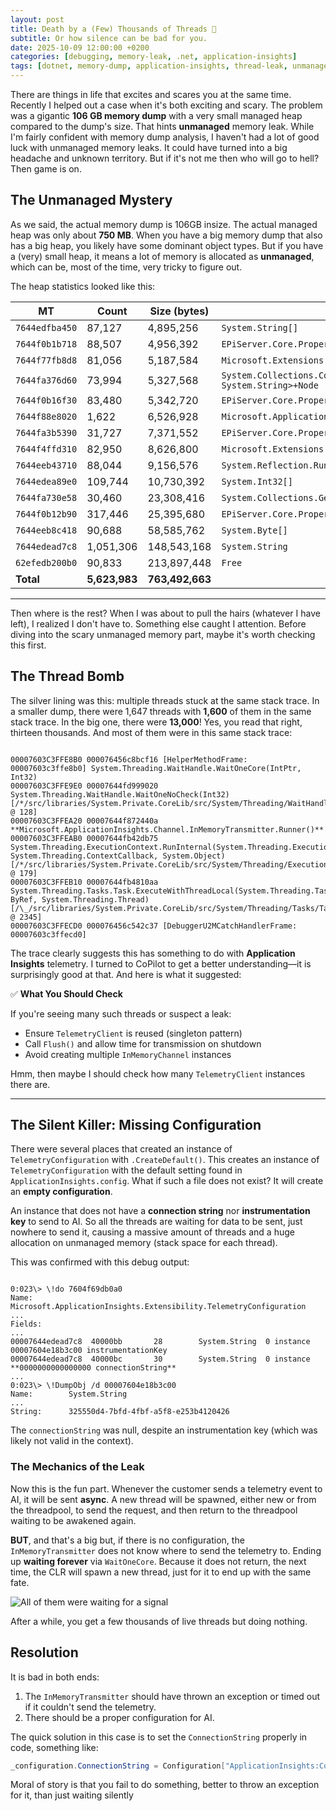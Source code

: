 ```yaml
---
layout: post
title: Death by a (Few) Thousands of Threads 👻
subtitle: Or how silence can be bad for you.
date: 2025-10-09 12:00:00 +0200
categories: [debugging, memory-leak, .net, application-insights]
tags: [dotnet, memory-dump, application-insights, thread-leak, unmanaged-memory]
---
```


There are things in life that excites and scares you at the same time. Recently I helped out a case when it's both exciting and scary. The problem was a gigantic **106 GB memory dump** with a very small managed heap compared to the dump's size. That hints **unmanaged** memory leak. While I'm fairly confident with memory dump analysis, I haven't had a lot of good luck with unmanaged memory leaks. It could have turned into a big headache and unknown territory. But if it's not me then who will go to hell? Then game is on.

## The Unmanaged Mystery

As we said, the actual memory dump is 106GB insize. The actual managed heap was only about **750 MB**. When you have a big memory dump that also has a big heap, you likely have some dominant object types. But if you have a (very) small heap, it means a lot of memory is allocated as **unmanaged**, which can be, most of the time, very tricky to figure out. 

The heap statistics looked like this:

| MT | Count | Size (bytes) | Type |
|---|---|---|---|
| `7644edfba450` | 87,127 | 4,895,256 | `System.String[]` |
| `7644f0b1b718` | 88,507 | 4,956,392 | `EPiServer.Core.PropertyBoolean` |
| `7644f77fb8d8` | 81,056 | 5,187,584 | `Microsoft.Extensions.Caching.Memory.PostEvictionDelegate` |
| `7644fa376d60` | 73,994 | 5,327,568 | `System.Collections.Concurrent.ConcurrentDictionary<EPiServer.Core.Internal.ContentCacheKeyLookup+KeyLookup, System.String>+Node` |
| `7644f0b16f30` | 83,480 | 5,342,720 | `EPiServer.Core.PropertyString` |
| `7644f88e8020` | 1,622 | 6,526,928 | `Microsoft.ApplicationInsights.Channel.ITelemetry[]` |
| `7644fa3b5390` | 31,727 | 7,371,552 | `EPiServer.Core.PropertyData[]` |
| `7644f4ffd310` | 82,950 | 8,626,800 | `Microsoft.Extensions.Caching.Memory.CacheEntry` |
| `7644eeb43710` | 88,044 | 9,156,576 | `System.Reflection.RuntimeMethodInfo` |
| `7644edea89e0` | 109,744 | 10,730,392 | `System.Int32[]` |
| `7644fa730e58` | 30,460 | 23,308,416 | `System.Collections.Generic.Dictionary<System.String, EPiServer.Core.PropertyData>+Entry[]` |
| `7644f0b12b90` | 317,446 | 25,395,680 | `EPiServer.Core.PropertyLongString` |
| `7644eeb8c418` | 90,688 | 58,585,762 | `System.Byte[]` |
| `7644edead7c8` | 1,051,306 | 148,543,168 | `System.String` |
| `62efedb200b0` | 90,833 | 213,897,448 | `Free` |
| **Total** | **5,623,983** | **763,492,663** | |

---

Then where is the rest?
When I was about to pull the hairs (whatever I have left), I realized I don't have to. Something else caught I attention. Before diving into the scary unmanaged memory part, maybe it's worth checking this first.

## The Thread Bomb

The silver lining was this: multiple threads stuck at the same stack trace. In a smaller dump, there were 1,647 threads with **1,600** of them in the same stack trace. In the big one, there were **13,000**! Yes, you read that right, thirteen thousands. And most of them were in this same stack trace:

```

00007603C3FFE8B0 000076456c8bcf16 [HelperMethodFrame: 00007603c3ffe8b0] System.Threading.WaitHandle.WaitOneCore(IntPtr, Int32)
00007603C3FFE9E0 00007644fd999020 System.Threading.WaitHandle.WaitOneNoCheck(Int32) [/*/src/libraries/System.Private.CoreLib/src/System/Threading/WaitHandle.cs @ 128]
00007603C3FFEA20 00007644f872440a **Microsoft.ApplicationInsights.Channel.InMemoryTransmitter.Runner()**
00007603C3FFEAB0 00007644fb42db75 System.Threading.ExecutionContext.RunInternal(System.Threading.ExecutionContext, System.Threading.ContextCallback, System.Object) [/*/src/libraries/System.Private.CoreLib/src/System/Threading/ExecutionContext.cs @ 179]
00007603C3FFEB10 00007644fb4810aa System.Threading.Tasks.Task.ExecuteWithThreadLocal(System.Threading.Tasks.Task ByRef, System.Threading.Thread) [/\_/src/libraries/System.Private.CoreLib/src/System/Threading/Tasks/Task.cs @ 2345]
00007603C3FFECD0 000076456c542c37 [DebuggerU2MCatchHandlerFrame: 00007603c3ffecd0]

```

The trace clearly suggests this has something to do with **Application Insights** telemetry. I turned to CoPilot to get a better understanding—it is surprisingly good at that. And here is what it suggested:

✅ **What You Should Check**

If you're seeing many such threads or suspect a leak:
- Ensure `TelemetryClient` is reused (singleton pattern)
- Call `Flush()` and allow time for transmission on shutdown
- Avoid creating multiple `InMemoryChannel` instances

Hmm, then maybe I should check how many `TelemetryClient` instances there are.

---

## The Silent Killer: Missing Configuration

There were several places that created an instance of `TelemetryConfiguration` with `.CreateDefault()`. This creates an instance of `TelemetryConfiguration` with the default setting found in `ApplicationInsights.config`. What if such a file does not exist? It will create an **empty configuration**.

An instance that does not have a **connection string** nor **instrumentation key** to send to AI. So all the threads are waiting for data to be sent, just nowhere to send it, causing a massive amount of threads and a huge allocation on unmanaged memory (stack space for each thread).

This was confirmed with this debug output:

```

0:023\> \!do 7604f69db0a0
Name:        Microsoft.ApplicationInsights.Extensibility.TelemetryConfiguration
...
Fields:
...
00007644edead7c8  40000bb       28        System.String  0 instance 00007604e18b3c00 instrumentationKey
00007644edead7c8  40000bc       30        System.String  0 instance **0000000000000000 connectionString**
...
0:023\> \!DumpObj /d 00007604e18b3c00
Name:        System.String
...
String:      325550d4-7bfd-4fbf-a5f8-e253b4120426

````

The `connectionString` was null, despite an instrumentation key (which was likely not valid in the context).

### The Mechanics of the Leak

Now this is the fun part. Whenever the customer sends a telemetry event to AI, it will be sent **async**. A new thread will be spawned, either new or from the threadpool, to send the request, and then return to the threadpool waiting to be awakened again.

**BUT**, and that's a big but, if there is no configuration, the `InMemoryTransmitter` does not know where to send the telemetry to. Ending up **waiting forever** via `WaitOneCore`. Because it does not return, the next time, the CLR will spawn a new thread, just for it to end up with the same fate.

![All of them were waiting for a signal](/assets/img/2025-10-09-death-by-thousands-threads/20251009123403.png)

After a while, you get a few thousands of live threads but doing nothing.

## Resolution

It is bad in both ends:

1.  The `InMemoryTransmitter` should have thrown an exception or timed out if it couldn't send the telemetry.
2.  There should be a proper configuration for AI.

The quick solution in this case is to set the `ConnectionString` properly in code, something like:

```csharp
_configuration.ConnectionString = Configuration["ApplicationInsights:ConnectionString"];
````

Moral of story is that you fail to do something, better to throw an exception for it, than just waiting silently